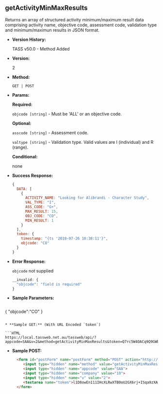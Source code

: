 

**getActivityMinMaxResults**
----
  Returns an array of structured activity minimum/maximum result data comprising activity name, objective code, assessment code, validation type and minimum/maximun results in JSON format.

* **Version History:**

  TASS v50.0 - Method Added

* **Version:**

  2

* **Method:**

  `GET | POST`
  
*  **Params:**

   **Required:**

   `objcode [string]` - Must be 'ALL' or an objective code.
   
   **Optional:**

   `asscode [string]` - Assessment code.

   `valtype [string]` - Validation type. Valid values are I (individual) and R (range).

   **Conditional:**
 
   none
   
* **Success Response:**

    ```javascript
    {
      DATA: [
        {
          ACTIVITY_NAME: "Looking for Alibrandi - Character Study",
          VAL_TYPE: "I",
          ASS_CODE: "G+",
          MAX_RESULT: 15,
          OBJ_CODE: "CO",
          MIN_RESULT: 1
        }
      ],
      token: {
        timestamp: "{ts '2018-07-26 10:38:11'}",
        objcode: "CO"
      }
    }
    ```
 
* **Error Response:**

    `objcode` not supplied
    ```javascript
    __invalid: {
      "objcode": "field is required"
    }
    ```

    
* **Sample Parameters:**

  ```javascript
{
  "objcode":"CO"
}
  ```

* **Sample GET:** (With URL Encoded `token`)

  ```HTML
https://local.tassweb.net.au/tassweb/api/?appcode=SAA&v=2&method=getActivityMinMaxResults&token=Q7rc5W4OACq9Q9GWbaWB6eDU0IdUdhTQ%2BVp6jvwPmFQ%3D&company=10
  ```
  
* **Sample POST:**

  ```HTML
    <form id="postForm" name="postForm" method="POST" action="http://api.tasscloud.com.au/tassweb/api/">
       <input type="hidden" name="method" value="getActivityMinMaxResults">
       <input type="hidden" name="appcode" value="SAA">
       <input type="hidden" name="company" value="10">
       <input type="hidden" name="v" value="2">
       <textarea name="token">l1D8owEn111IHcXLRwXTB0oU2GX6rj+ISqa9zXA8We1Gqx9/zb+cbVFartivsDN/xGgAIIjtABAYfzYPqTCpLf3gb0nW3h/TrPFLMhAdNcVvHD0Gz4FkRj5jRAD1aAGQ</textarea>
    </form>
  ```
